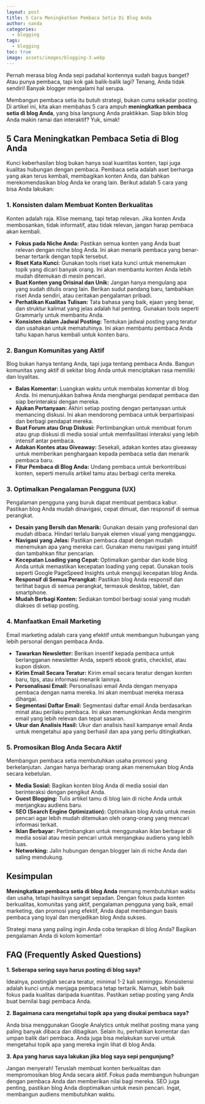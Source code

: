 ```yaml
---
layout: post
title: 5 Cara Meningkatkan Pembaca Setia Di Blog Anda
author: nanda
categories:
  - blogging
tags:
  - blogging
toc: true
image: assets/images/blogging-3.webp
---
```



Pernah merasa blog Anda sepi padahal kontennya sudah bagus banget? Atau punya pembaca, tapi kok gak balik-balik lagi? Tenang, Anda tidak sendiri! Banyak blogger mengalami hal serupa.

Membangun pembaca setia itu butuh strategi, bukan cuma sekadar posting. Di artikel ini, kita akan membahas 5 cara ampuh **meningkatkan pembaca setia di blog Anda**, yang bisa langsung Anda praktikkan. Siap bikin blog Anda makin ramai dan interaktif? Yuk, simak!

## 5 Cara Meningkatkan Pembaca Setia di Blog Anda

Kunci keberhasilan blog bukan hanya soal kuantitas konten, tapi juga kualitas hubungan dengan pembaca. Pembaca setia adalah aset berharga yang akan terus kembali, membagikan konten Anda, dan bahkan merekomendasikan blog Anda ke orang lain. Berikut adalah 5 cara yang bisa Anda lakukan:

### 1\. Konsisten dalam Membuat Konten Berkualitas

Konten adalah raja. Klise memang, tapi tetap relevan. Jika konten Anda membosankan, tidak informatif, atau tidak relevan, jangan harap pembaca akan kembali.

- **Fokus pada Niche Anda:** Pastikan semua konten yang Anda buat relevan dengan niche blog Anda. Ini akan menarik pembaca yang benar-benar tertarik dengan topik tersebut.
- **Riset Kata Kunci:** Gunakan tools riset kata kunci untuk menemukan topik yang dicari banyak orang. Ini akan membantu konten Anda lebih mudah ditemukan di mesin pencari.
- **Buat Konten yang Orisinal dan Unik:** Jangan hanya mengulang apa yang sudah ditulis orang lain. Berikan sudut pandang baru, tambahkan riset Anda sendiri, atau ceritakan pengalaman pribadi.
- **Perhatikan Kualitas Tulisan:** Tata bahasa yang baik, ejaan yang benar, dan struktur kalimat yang jelas adalah hal penting. Gunakan tools seperti Grammarly untuk membantu Anda.
- **Konsisten dalam Jadwal Posting:** Tentukan jadwal posting yang teratur dan usahakan untuk mematuhinya. Ini akan membantu pembaca Anda tahu kapan harus kembali untuk konten baru.

### 2\. Bangun Komunitas yang Aktif

Blog bukan hanya tentang Anda, tapi juga tentang pembaca Anda. Bangun komunitas yang aktif di sekitar blog Anda untuk menciptakan rasa memiliki dan loyalitas.

- **Balas Komentar:** Luangkan waktu untuk membalas komentar di blog Anda. Ini menunjukkan bahwa Anda menghargai pendapat pembaca dan siap berinteraksi dengan mereka.
- **Ajukan Pertanyaan:** Akhiri setiap posting dengan pertanyaan untuk memancing diskusi. Ini akan mendorong pembaca untuk berpartisipasi dan berbagi pendapat mereka.
- **Buat Forum atau Grup Diskusi:** Pertimbangkan untuk membuat forum atau grup diskusi di media sosial untuk memfasilitasi interaksi yang lebih intensif antar pembaca.
- **Adakan Kontes atau Giveaway:** Sesekali, adakan kontes atau giveaway untuk memberikan penghargaan kepada pembaca setia dan menarik pembaca baru.
- **Fitur Pembaca di Blog Anda:** Undang pembaca untuk berkontribusi konten, seperti menulis artikel tamu atau berbagi cerita mereka.

### 3\. Optimalkan Pengalaman Pengguna (UX)

Pengalaman pengguna yang buruk dapat membuat pembaca kabur. Pastikan blog Anda mudah dinavigasi, cepat dimuat, dan responsif di semua perangkat.

- **Desain yang Bersih dan Menarik:** Gunakan desain yang profesional dan mudah dibaca. Hindari terlalu banyak elemen visual yang mengganggu.
- **Navigasi yang Jelas:** Pastikan pembaca dapat dengan mudah menemukan apa yang mereka cari. Gunakan menu navigasi yang intuitif dan tambahkan fitur pencarian.
- **Kecepatan Loading yang Cepat:** Optimalkan gambar dan kode blog Anda untuk memastikan kecepatan loading yang cepat. Gunakan tools seperti Google PageSpeed Insights untuk menguji kecepatan blog Anda.
- **Responsif di Semua Perangkat:** Pastikan blog Anda responsif dan terlihat bagus di semua perangkat, termasuk desktop, tablet, dan smartphone.
- **Mudah Berbagi Konten:** Sediakan tombol berbagi sosial yang mudah diakses di setiap posting.

### 4\. Manfaatkan Email Marketing

Email marketing adalah cara yang efektif untuk membangun hubungan yang lebih personal dengan pembaca Anda.

- **Tawarkan Newsletter:** Berikan insentif kepada pembaca untuk berlangganan newsletter Anda, seperti ebook gratis, checklist, atau kupon diskon.
- **Kirim Email Secara Teratur:** Kirim email secara teratur dengan konten baru, tips, atau informasi menarik lainnya.
- **Personalisasi Email:** Personalisasi email Anda dengan menyapa pembaca dengan nama mereka. Ini akan membuat mereka merasa dihargai.
- **Segmentasi Daftar Email:** Segmentasi daftar email Anda berdasarkan minat atau perilaku pembaca. Ini akan memungkinkan Anda mengirim email yang lebih relevan dan tepat sasaran.
- **Ukur dan Analisis Hasil:** Ukur dan analisis hasil kampanye email Anda untuk mengetahui apa yang berhasil dan apa yang perlu ditingkatkan.

### 5\. Promosikan Blog Anda Secara Aktif

Membangun pembaca setia membutuhkan usaha promosi yang berkelanjutan. Jangan hanya berharap orang akan menemukan blog Anda secara kebetulan.

- **Media Sosial:** Bagikan konten blog Anda di media sosial dan berinteraksi dengan pengikut Anda.
- **Guest Blogging:** Tulis artikel tamu di blog lain di niche Anda untuk menjangkau audiens baru.
- **SEO (Search Engine Optimization):** Optimalkan blog Anda untuk mesin pencari agar lebih mudah ditemukan oleh orang-orang yang mencari informasi terkait.
- **Iklan Berbayar:** Pertimbangkan untuk menggunakan iklan berbayar di media sosial atau mesin pencari untuk menjangkau audiens yang lebih luas.
- **Networking:** Jalin hubungan dengan blogger lain di niche Anda dan saling mendukung.

## Kesimpulan

**Meningkatkan pembaca setia di blog Anda** memang membutuhkan waktu dan usaha, tetapi hasilnya sangat sepadan. Dengan fokus pada konten berkualitas, komunitas yang aktif, pengalaman pengguna yang baik, email marketing, dan promosi yang efektif, Anda dapat membangun basis pembaca yang loyal dan menjadikan blog Anda sukses.

Strategi mana yang paling ingin Anda coba terapkan di blog Anda? Bagikan pengalaman Anda di kolom komentar!

## FAQ (Frequently Asked Questions)

**1\. Seberapa sering saya harus posting di blog saya?**

Idealnya, postinglah secara teratur, minimal 1-2 kali seminggu. Konsistensi adalah kunci untuk menjaga pembaca tetap tertarik. Namun, lebih baik fokus pada kualitas daripada kuantitas. Pastikan setiap posting yang Anda buat bernilai bagi pembaca Anda.

**2\. Bagaimana cara mengetahui topik apa yang disukai pembaca saya?**

Anda bisa menggunakan Google Analytics untuk melihat posting mana yang paling banyak dibaca dan dibagikan. Selain itu, perhatikan komentar dan umpan balik dari pembaca. Anda juga bisa melakukan survei untuk mengetahui topik apa yang mereka ingin lihat di blog Anda.

**3\. Apa yang harus saya lakukan jika blog saya sepi pengunjung?**

Jangan menyerah! Teruslah membuat konten berkualitas dan mempromosikan blog Anda secara aktif. Fokus pada membangun hubungan dengan pembaca Anda dan memberikan nilai bagi mereka. SEO juga penting, pastikan blog Anda dioptimalkan untuk mesin pencari. Ingat, membangun audiens membutuhkan waktu.
